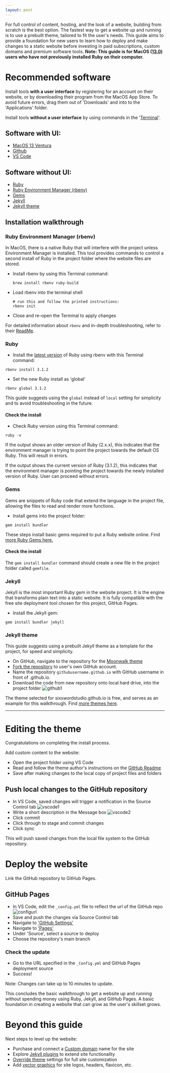 ```yaml
---
layout: post
---
```


For full control of content, hosting, and the look of a website, building from scratch is the best option. The fastest way to get a website up and running is to use a prebuilt theme, tailored to fit the user's needs. This guide aims to provide a foundation for new users to learn how to deploy and make changes to a static website before investing in paid subscriptions, custom domains and premium software tools. **Note: This guide is for MacOS ([13.0](https://en.wikipedia.org/wiki/MacOS_Ventura)) users who have not previously installed Ruby on their computer.**
# Recommended software

Install tools **with a user interface** by registering for an account on their website, or by downloading their program from the MacOS App Store. To avoid future errors, drag them out of 'Downloads' and into to the 'Applications' folder.

Install tools **without a user interface** by using commands in the '[Terminal](https://support.apple.com/en-ca/guide/terminal/apd5265185d-f365-44cb-8b09-71a064a42125/mac)'. 
## Software with UI:
- [MacOS 13 Ventura](https://support.apple.com/en-ca/HT201541)
- [Github](https://docs.github.com/en/get-started/signing-up-for-github/signing-up-for-a-new-github-account)
- [VS Code](https://code.visualstudio.com/docs?dv=osx)

## Software without UI:
- [Ruby](https://www.ruby-lang.org/en/)
- [Ruby Environment Manager (rbenv)](https://www.ruby-lang.org/en/documentation/installation/#rbenv)
- [Gems](https://jekyllrb.com/docs/ruby-101/#gems)
- [Jekyll](https://jekyllrb.com/)
- [Jekyll theme](https://github.com/abhinavs/moonwalk)

## Installation walkthrough

### Ruby Environment Manager (rbenv)
In MacOS, there is a native Ruby that will interfere with the project unless Environment Manager is installed. This tool provides commands to control a second install of Ruby in the project folder where the website files are stored.

-  Install rbenv by using this Terminal command:

    ```
    brew install rbenv ruby-build 
    ```

-  Load rbenv into the terminal shell

    ``` 
    # run this and follow the printed instructions:
    rbenv init
    ```

- Close and re-open the Terminal to apply changes

For detailed information about ``` rbenv ``` and in-depth troubleshooting, refer to their [ReadMe](https://github.com/rbenv/rbenv#readme). 

### Ruby
- Install the [latest version](https://www.ruby-lang.org/en/downloads/) of Ruby using rbenv with this Terminal command:
```
rbenv install 3.1.2
```

- Set the new Ruby install as 'global'
```
rbenv global 3.1.2
```

This guide suggests using the ``` global ``` instead of ``` local ``` setting for simplicity and to avoid troubleshooting in the future.

#### Check the install
- Check Ruby version using this Terminal command:
```
ruby -v
```
If the output shows an older version of Ruby (2.x.x), this indicates that the environment manager is trying to point the project towards the default OS Ruby. This will result in errors. 

If the output shows the current version of Ruby (3.1.2), this indicates that the environment manager is pointing the project towards the newly installed version of Ruby. User can proceed without errors.

### Gems
Gems are snippets of Ruby code that extend the language in the project file, allowing the files to read and render more functions. 

- Install gems into the project folder:
```
gem install bundler
```

These steps install basic gems required to put a Ruby website online. Find [more Ruby Gems here.](https://rubygems.org/)

#### Check the install 
The ```gem install bundler``` command should create a new file in the project folder called ```gemfile```.

### Jekyll

Jekyll is the most important Ruby gem in the website project. It is the engine that transforms plain text into a static website. It is fully compatible with the free site deployment tool chosen for this project, GitHub Pages.

- Install the Jekyll gem:
``` 
gem install bundler jekyll 
```

### Jekyll theme

This guide suggests using a prebuilt Jekyll theme as a template for the project, for speed and simplicity.

- On GitHub, navigate to the repository for the [Moonwalk theme](https://github.com/abhinavs/moonwalk)
- [Fork the repository](https://github.com/abhinavs/moonwalk/fork) to user's own GitHub account.
- Name the repository ```githubusername.github.io``` with GitHub username in front of .github.io. 
- Download the code from new repository onto local hard drive, into the project folder
![github1](/assets/css/github1.png)

The theme selected for sixswordstudio.github.io is free, and serves as an example for this walkthrough. Find [more themes here](https://jamstackthemes.dev/ssg/jekyll/).

---
# Editing the theme
Congratulations on completing the install process.

Add custom content to the website:
- Open the project folder using VS Code
- Read and follow the theme author's instructions on the [GitHub Readme](https://github.com/abhinavs/moonwalk#customizing)
- Save after making changes to the local copy of project files and folders

## Push local changes to the GitHub repository
- In VS Code, saved changes will trigger a notification in the Source Control tab
![vscode1](/assets/css/vscode1.png)
- Write a short description in the Message box
![vscode2](/assets/css/vscode2.png)
- Click commit
- Click through to stage and commit changes
- Click sync

This will push saved changes from the local file system to the GitHub repository.

# Deploy the website
Link the GitHub repository to GitHub Pages.

## GitHub Pages
- In VS Code, edit the ```_config.yml``` file to reflect the url of the GitHub repo
![configurl](/assets/css/configurl.png)
- Save and push the changes via Source Control tab
- Navigate to ['GitHub Settings'](https://github.com/settings/profile)
- Navigate to ['Pages'](https://github.com/settings/pages)
- Under 'Source', select a source to deploy
- Choose the repository's main branch

### Check the update 
- Go to the URL specified in the ```_Config.yml``` and GitHub Pages deployment source
- Success! 

Note: Changes can take up to 10 minutes to update. 

This concludes the basic walkthrough to get a website up and running without spending money using Ruby, Jekyll, and GitHub Pages. A basic foundation in creating a website that can grow as the user's skillset grows.

# Beyond this guide
Next steps to level up the website: 
- Purchase and connect a [Custom domain](https://docs.github.com/en/pages/configuring-a-custom-domain-for-your-github-pages-site) name for the site
- Explore [Jekyll plugins](https://jekyllrb.com/docs/plugins/) to extend site functionality
- [Override theme](https://jekyllrb.com/docs/themes/#overriding-theme-defaults) settings for full site customization
- Add [vector graphics](https://developer.mozilla.org/en-US/docs/Learn/HTML/Multimedia_and_embedding/Adding_vector_graphics_to_the_Web) for site logos, headers, flavicon, etc.

